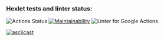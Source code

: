 ### Hexlet tests and linter status:
![Actions Status](https://github.com/artem-prygin/frontend-project-lvl1/workflows/hexlet-check/badge.svg)
[![Maintainability](https://api.codeclimate.com/v1/badges/a99a88d28ad37a79dbf6/maintainability)](https://codeclimate.com/github/codeclimate/codeclimate/maintainability)
![Linter for Google Actions](https://github.com/artem-prygin/frontend-project-lvl1/workflows/Linter%20Github%20Actions/badge.svg)

[![asciicast](https://asciinema.org/a/RQcEu9h1gjon0r9V3h4MryXTm.svg)](https://asciinema.org/a/RQcEu9h1gjon0r9V3h4MryXTm)